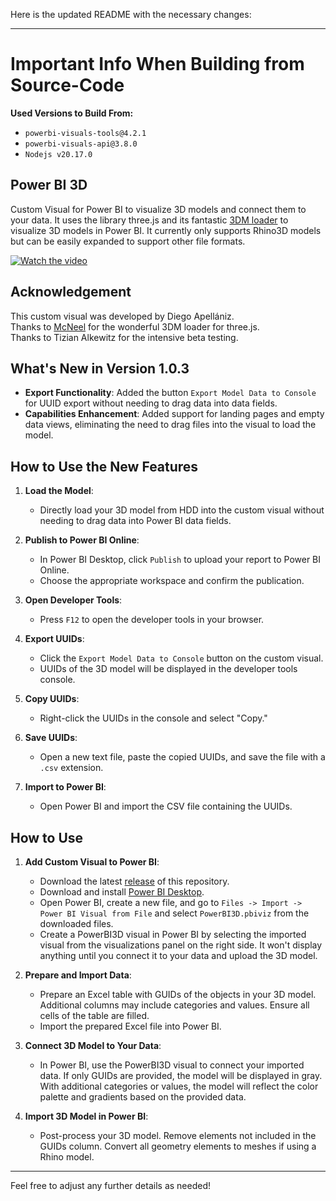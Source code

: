 Here is the updated README with the necessary changes:

---

# Important Info When Building from Source-Code

**Used Versions to Build From:**
- `powerbi-visuals-tools@4.2.1`
- `powerbi-visuals-api@3.8.0`
- `Nodejs v20.17.0`

## Power BI 3D

Custom Visual for Power BI to visualize 3D models and connect them to your data. It uses the library three.js and its fantastic [3DM loader](https://threejs.org/docs/#examples/en/loaders/3DMLoader) to visualize 3D models in Power BI. It currently only supports Rhino3D models but can be easily expanded to support other file formats.

[![Watch the video](https://api.onedrive.com/v1.0/shares/u!aHR0cHM6Ly8xZHJ2Lm1zL3UvcyFBcnBiTGlJYngxNVFrOFZXOFpHdzh0RVkzVEpINkE_ZT1JZ1JuMlY/root/content)](https://youtu.be/CE_XmEtYdaU)

## Acknowledgement

This custom visual was developed by Diego Apellániz.<br />
Thanks to [McNeel](https://discourse.mcneel.com/t/3dmloader-for-three-js/107702) for the wonderful 3DM loader for three.js.<br />
Thanks to Tizian Alkewitz for the intensive beta testing.

## What's New in Version 1.0.3

- **Export Functionality**: Added the button `Export Model Data to Console` for UUID export without needing to drag data into data fields.
- **Capabilities Enhancement**: Added support for landing pages and empty data views, eliminating the need to drag files into the visual to load the model.

## How to Use the New Features

1. **Load the Model**:
   - Directly load your 3D model from HDD into the custom visual without needing to drag data into Power BI data fields.

2. **Publish to Power BI Online**:
   - In Power BI Desktop, click `Publish` to upload your report to Power BI Online.
   - Choose the appropriate workspace and confirm the publication.

3. **Open Developer Tools**:
   - Press `F12` to open the developer tools in your browser.

4. **Export UUIDs**:
   - Click the `Export Model Data to Console` button on the custom visual.
   - UUIDs of the 3D model will be displayed in the developer tools console.

5. **Copy UUIDs**:
   - Right-click the UUIDs in the console and select "Copy."

6. **Save UUIDs**:
   - Open a new text file, paste the copied UUIDs, and save the file with a `.csv` extension.

7. **Import to Power BI**:
   - Open Power BI and import the CSV file containing the UUIDs.

## How to Use

1. **Add Custom Visual to Power BI**:
   - Download the latest [release](https://github.com/diego-apellaniz/PowerBI3D/releases) of this repository.
   - Download and install [Power BI Desktop](https://www.microsoft.com/store/productId/9NTXR16HNW1T).
   - Open Power BI, create a new file, and go to `Files -> Import -> Power BI Visual from File` and select `PowerBI3D.pbiviz` from the downloaded files.
   - Create a PowerBI3D visual in Power BI by selecting the imported visual from the visualizations panel on the right side. It won't display anything until you connect it to your data and upload the 3D model.

2. **Prepare and Import Data**:
   - Prepare an Excel table with GUIDs of the objects in your 3D model. Additional columns may include categories and values. Ensure all cells of the table are filled.
   - Import the prepared Excel file into Power BI.

3. **Connect 3D Model to Your Data**:
   - In Power BI, use the PowerBI3D visual to connect your imported data. If only GUIDs are provided, the model will be displayed in gray. With additional categories or values, the model will reflect the color palette and gradients based on the provided data.

4. **Import 3D Model in Power BI**:
   - Post-process your 3D model. Remove elements not included in the GUIDs column. Convert all geometry elements to meshes if using a Rhino model.

---

Feel free to adjust any further details as needed!
